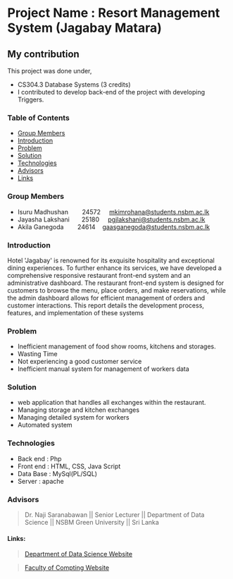 
# Project Name : Resort Management System (Jagabay Matara)

## My contribution

This project was done under,

* CS304.3 Database Systems (3 credits)
* I contributed to develop back-end  of the project with developing Triggers.

### Table of Contents

* [Group Members](#group-members)
* [Introduction](#introduction)
* [Problem](#problem)
* [Solution](#solution)
* [Technologies](#Technologies)
* [Advisors](#advisors)
* [Links](#links)

### Group Members 
  * Isuru Madhushan &nbsp;&nbsp;&nbsp;&nbsp;&nbsp;&nbsp; 24572 &nbsp;&nbsp;&nbsp; mkimrohana@students.nsbm.ac.lk
  * Jayasha Lakshani &nbsp;&nbsp;&nbsp;&nbsp;&nbsp;&nbsp;25180  &nbsp;&nbsp;&nbsp;&nbsp;pgjlakshani@students.nsbm.ac.lk
  * Akila Ganegoda &nbsp;&nbsp;&nbsp;&nbsp;&nbsp;&nbsp;  24614 &nbsp;&nbsp;&nbsp;gaasganegoda@students.nsbm.ac.lk

### Introduction

Hotel 'Jagabay' is renowned for its exquisite hospitality and exceptional dining experiences. 
To further enhance its services, we have developed a comprehensive responsive 
restaurant front-end system and an administrative dashboard. 
The restaurant front-end system is designed for customers to browse the menu, place 
orders, and make reservations, while the admin dashboard allows for efficient 
management of orders and customer interactions. This report details the development 
process, features, and implementation of these systems

### Problem
* Inefficient management of food show rooms, kitchens and storages.
* Wasting Time
* Not experiencing a good customer service
* Inefficient manual system for management of workers data

### Solution
* web application that handles all exchanges within the restaurant.
* Managing storage and kitchen exchanges
* Managing detailed system for workers 
* Automated  system


### Technologies
* Back end : Php
* Front end : HTML, CSS, Java Script 
* Data Base : MySql(PL/SQL)
* Server : apache

### Advisors

>Dr. Naji Saranabawan  ||  Senior Lecturer  ||   Department of Data Science  ||   NSBM Green University  ||  Sri Lanka



#### Links:
> [Department of Data Science Website](https://www.nsbm.ac.lk/department-of-data-science/) 

> [Faculty of Compting Website](https://www.nsbm.ac.lk/faculty-of-computing/) 







